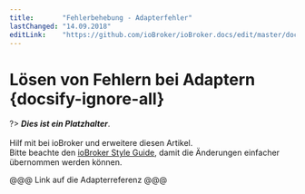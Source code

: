```yaml
---
title:       "Fehlerbehebung - Adapterfehler"
lastChanged: "14.09.2018"
editLink:    "https://github.com/ioBroker/ioBroker.docs/edit/master/docs/trouble/adapter.md"
---
```


# Lösen von Fehlern bei Adaptern {docsify-ignore-all}

?> ***Dies ist ein Platzhalter***.
   <br><br>
   Hilf mit bei ioBroker und erweitere diesen Artikel.  
   Bitte beachte den [ioBroker Style Guide](community/styleguidedoc), 
   damit die Änderungen einfacher übernommen werden können.

@@@ Link auf die Adapterreferenz @@@
